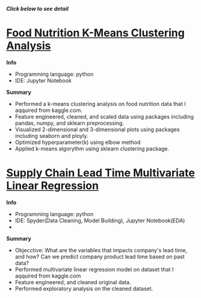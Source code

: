 ***Click below to see detail***  
# [Food Nutrition K-Means Clustering Analysis](https://github.com/takucnoel-endo/Food_Futrition_K-means)   
**Info**
* Programming language: python
* IDE: Jupyter Notebook 

**Summary**
* Performed a k-means clustering analysis on food nutrition data that I aqquired from kaggle.com.  
* Feature engineered, cleaned, and scaled data using packages including pandas, numpy, and sklearn preprocessing. 
* Visualized 2-dimensional and 3-dimensional plots using packages including seaborn and ployly. 
* Optimized hyperparameter(k) using elbow method
* Applied k-means algorythm using sklearn clustering package. 

 # [Supply Chain Lead Time Multivariate Linear Regression](https://github.com/takucnoel-endo/Food_Futrition_K-means)   
 **Info**
* Programming language: python
* IDE: Spyder(Data Cleaning, Model Building), Jupyter Notebook(EDA) 
* 
**Summary**
* Objecctive: What are the variables that impacts company's lead time, and how? Can we predict company product lead time based on past data? 
* Performed multivariate linear regression model on dataset that I aqquired from kaggle.com
* Feature engineered, and cleaned original data. 
* Performed exploratory analysis on the cleaned dataset. 
